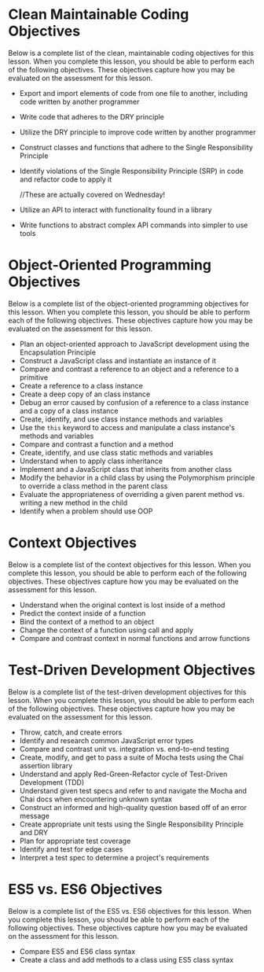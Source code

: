# Clean Maintainable Coding Objectives

Below is a complete list of the clean, maintainable coding objectives for this
lesson. When you complete this lesson, you should be able to perform each of
the following objectives. These objectives capture how you may be evaluated on
the assessment for this lesson.

* Export and import elements of code from one file to another, including code
  written by another programmer
* Write code that adheres to the DRY principle
* Utilize the DRY principle to improve code written by another programmer
* Construct classes and functions that adhere to the Single Responsibility
  Principle
* Identify violations of the Single Responsibility Principle (SRP) in code and
  refactor code to apply it

  //These are actually covered on Wednesday!
* Utilize an API to interact with functionality found in a library
* Write functions to abstract complex API commands into simpler to use tools

# Object-Oriented Programming Objectives

Below is a complete list of the object-oriented programming objectives for this lesson.
When you complete this lesson, you should be able to perform each of the
following objectives. These objectives capture how you may be evaluated on the
assessment for this lesson.

* Plan an object-oriented approach to JavaScript development using the
  Encapsulation Principle
* Construct a JavaScript class and instantiate an instance of it
* Compare and contrast a reference to an object and a reference to a primitive
* Create a reference to a class instance
* Create a deep copy of an class instance
* Debug an error caused by confusion of a reference to a class instance and a
  copy of a class instance
* Create, identify, and use class instance methods and variables
* Use the `this` keyword to access and manipulate a class instance's methods
  and variables
* Compare and contrast a function and a method
* Create, identify, and use class static methods and variables
* Understand when to apply class inheritance
* Implement and a JavaScript class that inherits from another class
* Modify the behavior in a child class by using the Polymorphism principle to
  override a class method in the parent class
* Evaluate the appropriateness of overriding a given parent method vs. writing
  a new method in the child
* Identify when a problem should use OOP

# Context Objectives

Below is a complete list of the context objectives for this lesson. When you
complete this lesson, you should be able to perform each of the following
objectives. These objectives capture how you may be evaluated on the
assessment for this lesson.

* Understand when the original context is lost inside of a method
* Predict the context inside of a function
* Bind the context of a method to an object
* Change the context of a function using call and apply
* Compare and contrast context in normal functions and arrow functions

# Test-Driven Development Objectives

Below is a complete list of the test-driven development objectives for this lesson. When you
complete this lesson, you should be able to perform each of the following
objectives. These objectives capture how you may be evaluated on the
assessment for this lesson.

* Throw, catch, and create errors
* Identify and research common JavaScript error types
* Compare and contrast unit vs. integration vs. end-to-end testing
* Create, modify, and get to pass a suite of Mocha tests using the Chai
  assertion library
* Understand and apply Red-Green-Refactor cycle of Test-Driven Development
  (TDD)
* Understand given test specs and refer to and navigate the Mocha and Chai
  docs when encountering unknown syntax
* Construct an informed and high-quality question based off of an error
  message
* Create appropriate unit tests using the Single Responsibility Principle and
  DRY
* Plan for appropriate test coverage
* Identify and test for edge cases
* Interpret a test spec to determine a project's requirements

# ES5 vs. ES6 Objectives

Below is a complete list of the ES5 vs. ES6 objectives for this lesson. When you
complete this lesson, you should be able to perform each of the following
objectives. These objectives capture how you may be evaluated on the
assessment for this lesson.

* Compare ES5 and ES6 class syntax
* Create a class and add methods to a class using ES5 class syntax
